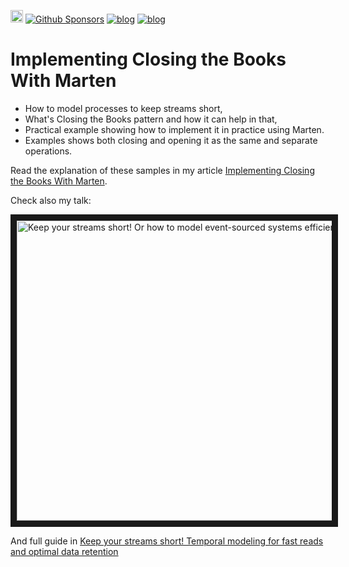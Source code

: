 [<img src="https://img.shields.io/badge/LinkedIn-0077B5?style=for-the-badge&logo=linkedin&logoColor=white" height="20px" />](https://www.linkedin.com/in/oskardudycz/) [![Github Sponsors](https://img.shields.io/static/v1?label=Sponsor&message=%E2%9D%A4&logo=GitHub&link=https://github.com/sponsors/oskardudycz/)](https://github.com/sponsors/oskardudycz/) [![blog](https://img.shields.io/badge/blog-event--driven.io-brightgreen)](https://event-driven.io/?utm_source=event_sourcing_jvm) [![blog](https://img.shields.io/badge/%F0%9F%9A%80-Architecture%20Weekly-important)](https://www.architecture-weekly.com/?utm_source=event_sourcing_net)

# Implementing Closing the Books With Marten
- How to model processes to keep streams short,
- What's Closing the Books pattern and how it can help in that,
- Practical example showing how to implement it in practice using Marten.
- Examples shows both closing and opening it as the same and separate operations.

Read the explanation of these samples in my article [Implementing Closing the Books With Marten](https://event-driven.io/en/closing_the_books_in_practice/).

Check also my talk:

<a href="https://www.youtube.com/watch?v=gG6DGmYKk4I&list=PLw-VZz_H4iiqUeEBDfGNendS0B3qIk-ps&index=2" target="_blank"><img src="https://img.youtube.com/vi/gG6DGmYKk4I/0.jpg" alt="Keep your streams short! Or how to model event-sourced systems efficiently" width="640" height="480" border="10" /></a>

And full guide in [Keep your streams short! Temporal modeling for fast reads and optimal data retention](https://www.eventstore.com/blog/keep-your-streams-short-temporal-modelling-for-fast-reads-and-optimal-data-retention)
